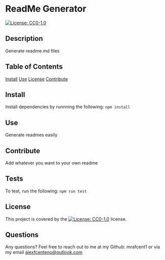 # ReadMe Generator
[![License: CC0-1.0](https://licensebuttons.net/l/zero/1.0/80x15.png)](http://creativecommons.org/publicdomain/zero/1.0/)

## Description
Generate readme.md files

## Table of Contents
[Install](#Install)
[Use](#Use)
[License](#License)
[Contribute](#Contribute)

## Install
Install dependencies by runnning the following:
`npm install`

## Use
Generate readmes easily

## Contribute
Add whatever you want to your own readme

## Tests
To test, run the following:
`npm run test`

## License
This project is covered by the [![License: CC0-1.0](https://licensebuttons.net/l/zero/1.0/80x15.png)](http://creativecommons.org/publicdomain/zero/1.0/) license.

## Questions
Any questions? Feel free to reach out to me at my Github: mrafcent1 or via my email alexfcenteno@outlook.com
  